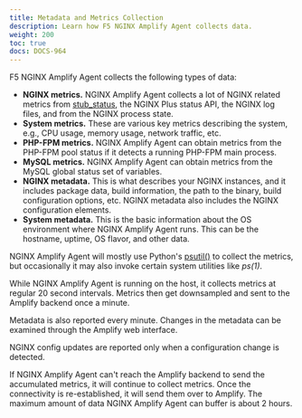 ```yaml
---
title: Metadata and Metrics Collection
description: Learn how F5 NGINX Amplify Agent collects data.
weight: 200
toc: true
docs: DOCS-964
---
```


F5 NGINX Amplify Agent collects the following types of data:

  * **NGINX metrics.** NGINX Amplify Agent collects a lot of NGINX related metrics from [stub_status](http://nginx.org/en/docs/http/ngx_http_stub_status_module.html), the NGINX Plus status API, the NGINX log files, and from the NGINX process state.
  * **System metrics.** These are various key metrics describing the system, e.g., CPU usage, memory usage, network traffic, etc.
  * **PHP-FPM metrics.** NGINX Amplify Agent can obtain metrics from the PHP-FPM pool status if it detects a running PHP-FPM main process.
  * **MySQL metrics.** NGINX Amplify Agent can obtain metrics from the MySQL global status set of variables.
  * **NGINX metadata.** This is what describes your NGINX instances, and it includes package data, build information, the path to the binary, build configuration options, etc. NGINX metadata also includes the NGINX configuration elements.
  * **System metadata.** This is the basic information about the OS environment where NGINX Amplify Agent runs. This can be the hostname, uptime, OS flavor, and other data.

NGINX Amplify Agent will mostly use Python's [psutil()](https://github.com/giampaolo/psutil) to collect the metrics, but occasionally it may also invoke certain system utilities like *ps(1)*.

While NGINX Amplify Agent is running on the host, it collects metrics at regular 20 second intervals. Metrics then get downsampled and sent to the Amplify backend once a minute.

Metadata is also reported every minute. Changes in the metadata can be examined through the Amplify web interface.

NGINX config updates are reported only when a configuration change is detected.

If NGINX Amplify Agent can't reach the Amplify backend to send the accumulated metrics, it will continue to collect metrics. Once the connectivity is re-established, it will send them over to Amplify. The maximum amount of data NGINX Amplify Agent can buffer is about 2 hours.
